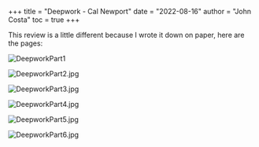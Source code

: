 +++
title = "Deepwork - Cal Newport"
date = "2022-08-16"
author = "John Costa"
toc = true
+++

This review is a little different because I wrote it down on paper, here are the pages:

![DeepworkPart1](https://johncosta.tech/static/DeepworkPart1.jpg)

![DeepworkPart2.jpg](https://johncosta.tech/static/DeepworkPart2.jpg)

![DeepworkPart3.jpg](https://johncosta.tech/static/DeepworkPart3.jpg)

![DeepworkPart4.jpg](https://johncosta.tech/static/DeepworkPart4.jpg)

![DeepworkPart5.jpg](https://johncosta.tech/static/DeepworkPart5.jpg)

![DeepworkPart6.jpg](https://johncosta.tech/static/DeepworkPart6.jpg)
